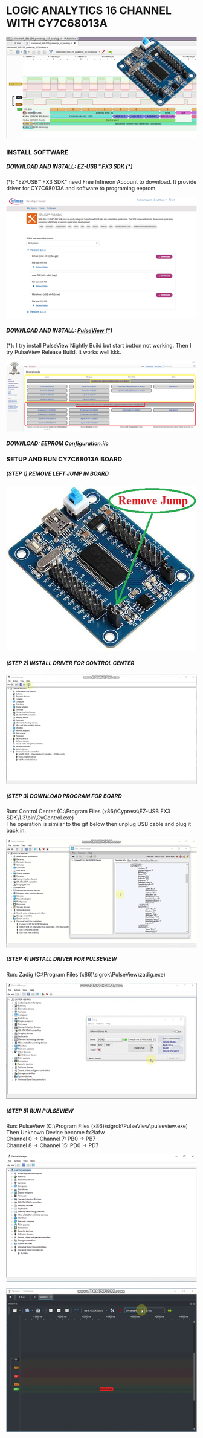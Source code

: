 LOGIC ANALYTICS 16 CHANNEL WITH CY7C68013A
====
<img src="https://raw.githubusercontent.com/HDPro/makelogic/master/images/image_1.png">

### INSTALL SOFTWARE

##### DOWNLOAD AND INSTALL: [EZ-USB™ FX3 SDK (*)](https://softwaretools.infineon.com/tools/com.ifx.tb.tool.ezusbfx3sdk)
(*): "EZ-USB™ FX3 SDK" need Free Infineon Account to download. It provide driver for CY7C68013A and software to programing eeprom.

<p align="center">
<img src="https://raw.githubusercontent.com/HDPro/makelogic/master/images/image_2.png" width=800>
</p>

##### DOWNLOAD AND INSTALL: [PulseView (*)](https://sigrok.org/wiki/Downloads)
(*): I try install PulseView Nightly Build but start button not working. Then I try PulseView Release Build. It works well kkk.

<p align="center">
<img src="https://raw.githubusercontent.com/HDPro/makelogic/master/images/image_3.png" width=800>
</p>

##### DOWNLOAD: [EEPROM Configuration.iic](https://raw.githubusercontent.com/HDPro/makelogic/main/EEPROM%20Configuration.iic)

### SETUP AND RUN CY7C68013A BOARD

##### (STEP 1) REMOVE LEFT JUMP IN BOARD

<p align="center">
<img src="https://raw.githubusercontent.com/HDPro/makelogic/master/images/image_4.jpg">
</p>

##### (STEP 2) INSTALL DRIVER FOR CONTROL CENTER

<p align="center">
<img src="https://raw.githubusercontent.com/HDPro/makelogic/master/images/image_5.gif">
</p>

##### (STEP 3) DOWNLOAD PROGRAM FOR BOARD
Run: Control Center (C:\Program Files (x86)\Cypress\EZ-USB FX3 SDK\1.3\bin\CyControl.exe)<br>
The operation is similar to the gif below then unplug USB cable and plug it back in.

<p align="center">
<img src="https://raw.githubusercontent.com/HDPro/makelogic/master/images/image_6.gif">
</p>

##### (STEP 4) INSTALL DRIVER FOR PULSEVIEW
Run: Zadig (C:\Program Files (x86)\sigrok\PulseView\zadig.exe)

<p align="center">
<img src="https://raw.githubusercontent.com/HDPro/makelogic/master/images/image_7.gif">
</p>

##### (STEP 5) RUN PULSEVIEW
Run: PulseView (C:\Program Files (x86)\sigrok\PulseView\pulseview.exe)<br>
Then Unknown Device become fx2lafw<br>
Channel 0 -> Channel 7:  PB0 -> PB7<br>
Channel 8 -> Channel 15: PD0 -> PD7

<p align="center">
<img src="https://raw.githubusercontent.com/HDPro/makelogic/master/images/image_8.png" width=800>
</p>

<p align="center">
<img src="https://raw.githubusercontent.com/HDPro/makelogic/master/images/image_9.gif">
</p>